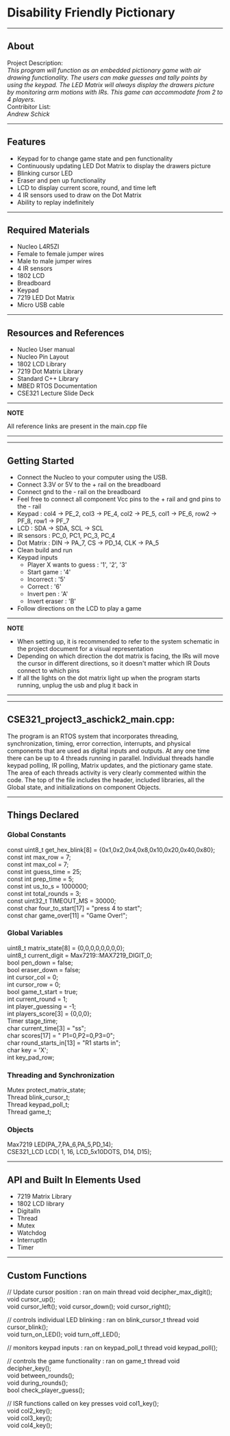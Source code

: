 # Disability Friendly Pictionary
-------------------
About
-------------------
Project Description:  
_This program will function as an embedded pictionary game with air drawing functionality. The users can make guesses and tally points by using the keypad. The LED Matrix will always display the drawers picture by monitoring arm motions with IRs. This game can accommodate from 2 to 4 players._  
Contribitor List:  
_Andrew Schick_

--------------------
Features
--------------------
* Keypad for to change game state and pen functionality
* Continuously updating LED Dot Matrix to display the drawers picture
* Blinking cursor LED
* Eraser and pen up functionality
* LCD to display current score, round, and time left
* 4 IR sensors used to draw on the Dot Matrix
* Ability to replay indefinitely

--------------------
Required Materials
--------------------
* Nucleo L4R5ZI
* Female to female jumper wires
* Male to male jumper wires
* 4 IR sensors
* 1802 LCD
* Breadboard
* Keypad
* 7219 LED Dot Matrix
* Micro USB cable

--------------------
Resources and References
--------------------
* Nucleo User manual
* Nucleo Pin Layout
* 1802 LCD Library
* 7219 Dot Matrix Library
* Standard C++ Library
* MBED RTOS Documentation
* CSE321 Lecture Slide Deck

---
**NOTE**

All reference links are present in the main.cpp file

---

--------------------
Getting Started
--------------------
* Connect the Nucleo to your computer using the USB.
* Connect 3.3V or 5V to the + rail on the breadboard
* Connect gnd to the - rail on the breadboard
* Feel free to connect all component Vcc pins to the + rail and gnd pins to the - rail
* Keypad : col4 -> PE_2, col3 -> PE_4, col2 -> PE_5, col1 -> PE_6, row2 -> PF_8, row1 -> PF_7
* LCD : SDA -> SDA, SCL -> SCL
* IR sensors : PC_0, PC1, PC_3, PC_4
* Dot Matrix : DIN -> PA_7, CS -> PD_14, CLK -> PA_5
* Clean build and run
* Keypad inputs
  * Player X wants to guess : '1', '2', '3'
  * Start game : '4'
  * Incorrect : '5'
  * Correct : '6'
  * Invert pen : 'A'
  * Invert eraser : 'B'
* Follow directions on the LCD to play a game
 
---
**NOTE**

* When setting up, it is recommended to refer to the system schematic in the project document for a visual representation
* Depending on which direction the dot matrix is facing, the IRs will move the cursor in different directions, so it doesn't matter which IR Douts connect to which pins
* If all the lights on the dot matrix light up when the program starts running, unplug the usb and plug it back in

---

--------------------
CSE321_project3_aschick2_main.cpp:
--------------------
The program is an RTOS system that incorporates threading, synchronization, timing, error correction, interrupts, and physical components that are used as digital inputs and outputs. At any one time there can be up to 4 threads running in parallel. Individual threads handle keypad polling, IR polling, Matrix updates, and the pictionary game state. The area of each threads activity is very clearly commented within the code. The top of the file includes the header, included libraries, all the Global state, and initializations on component Objects.

----------
Things Declared
----------
### Global Constants  
const uint8_t get_hex_blink[8] = {0x1,0x2,0x4,0x8,0x10,0x20,0x40,0x80};  
const int max_row = 7;                                                 
const int max_col = 7;  
const int guess_time = 25;                                              
const int prep_time = 5;                                                
const int us_to_s = 1000000;                                           
const int total_rounds = 3;                                           
const uint32_t TIMEOUT_MS = 30000;  
const char four_to_start[17] = "press 4 to start";                
const char game_over[11] =     "Game Over!";  
  
### Global Variables  
uint8_t matrix_state[8] = {0,0,0,0,0,0,0,0};                              
uint8_t current_digit = Max7219::MAX7219_DIGIT_0;                         
bool pen_down = false;                                                    
bool eraser_down = false;                                                 
int cursor_col = 0;                                                       
int cursor_row = 0;                                                            
bool game_t_start = true;                                               
int current_round = 1;                                                  
int player_guessing = -1;                                                               
int players_score[3] = {0,0,0};                                      
Timer stage_time;                                                     
char current_time[3] =         "ss";                               
char scores[17] =              "  P1=0,P2=0,P3=0";                  
char round_starts_in[13] =     "R1 starts in";                          
char key = 'X';                                              
int key_pad_row;                                                          
  
### Threading and Synchronization  
Mutex protect_matrix_state;                                        
Thread blink_cursor_t;                                            
Thread keypad_poll_t;                                                  
Thread game_t;                                                                                       
  
### Objects   
Max7219 LED(PA_7,PA_6,PA_5,PD_14);                                      
CSE321_LCD LCD( 1, 16,  LCD_5x10DOTS, D14, D15);  
  
----------
API and Built In Elements Used
----------
* 7219 Matrix Library
* 1802 LCD library
* DigitalIn
* Thread
* Mutex
* Watchdog
* InterruptIn
* Timer

----------
Custom Functions
----------


// Update cursor position : ran on main thread
void decipher_max_digit();                                              
void cursor_up();                                                       
void cursor_left();
void cursor_down();
void cursor_right();

// controls individual LED blinking : ran on blink_cursor_t thread
void cursor_blink();                                                    
void turn_on_LED();
void turn_off_LED();

// monitors keypad inputs : ran on keypad_poll_t thread
void keypad_poll();                                                     

// controls the game functionality : ran on game_t thread
void decipher_key();                                                  
void between_rounds();                                                 
void during_rounds();                                                
bool check_player_guess();                                          

// ISR functions called on key presses
void col1_key();                        
void col2_key();                        
void col3_key();                        
void col4_key();
